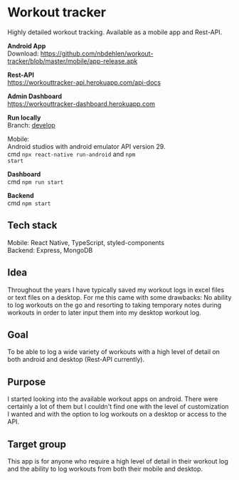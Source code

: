 # Workout tracker

Highly detailed workout tracking. Available as a mobile app and Rest-API.

**Android App**  
Download:
https://github.com/nbdehlen/workout-tracker/blob/master/mobile/app-release.apk

**Rest-API**  
https://workouttracker-api.herokuapp.com/api-docs

**Admin Dashboard**  
https://workouttracker-dashboard.herokuapp.com

**Run locally**  
Branch: [develop](https://github.com/nbdehlen/workout-tracker/tree/develop)

Mobile:  
Android studios with android emulator API version 29.  
cmd <code>npx react-native run-android</code> and <code>npm start</code>

**Dashboard**  
cmd <code>npm run start</code>

**Backend**  
cmd <code>npm start</code>

## Tech stack

Mobile: React Native, TypeScript, styled-components  
Backend: Express, MongoDB

## Idea

Throughout the years I have typically saved my workout logs in excel files or text files on a desktop.
For me this came with some drawbacks:
No ability to log workouts on the go and resorting to taking temporary notes during workouts
in order to later input them into my desktop workout log.

## Goal

To be able to log a wide variety of workouts with a high level of detail on both android and desktop (Rest-API currently).

## Purpose

I started looking into the available workout apps on android. There were certainly a lot of them
but I couldn't find one with the level of customization I wanted and with the option to log workouts on a desktop or access to the API.

## Target group

This app is for anyone who require a high level of detail in their workout log and the ability to log workouts from both their mobile and desktop.
